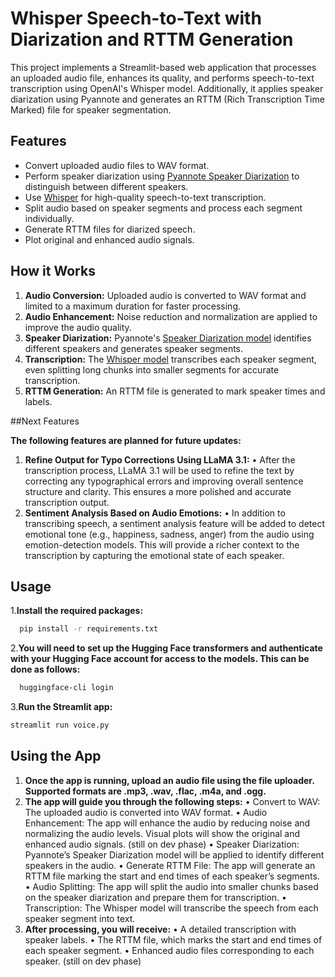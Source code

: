 # Whisper Speech-to-Text with Diarization and RTTM Generation

This project implements a Streamlit-based web application that processes an uploaded audio file, enhances its quality, and performs speech-to-text transcription using OpenAI's Whisper model. Additionally, it applies speaker diarization using Pyannote and generates an RTTM (Rich Transcription Time Marked) file for speaker segmentation.

## Features
- Convert uploaded audio files to WAV format.
- Perform speaker diarization using [Pyannote Speaker Diarization](https://huggingface.co/pyannote/speaker-diarization-3.1) to distinguish between different speakers.
- Use [Whisper](https://huggingface.co/openai/whisper-large-v3) for high-quality speech-to-text transcription.
- Split audio based on speaker segments and process each segment individually.
- Generate RTTM files for diarized speech.
- Plot original and enhanced audio signals.

## How it Works
1. **Audio Conversion:** Uploaded audio is converted to WAV format and limited to a maximum duration for faster processing.
2. **Audio Enhancement:** Noise reduction and normalization are applied to improve the audio quality.
3. **Speaker Diarization:** Pyannote's [Speaker Diarization model](https://huggingface.co/pyannote/speaker-diarization-3.1) identifies different speakers and generates speaker segments.
4. **Transcription:** The [Whisper model](https://huggingface.co/openai/whisper-large-v3) transcribes each speaker segment, even splitting long chunks into smaller segments for accurate transcription.
5. **RTTM Generation:** An RTTM file is generated to mark speaker times and labels.

##Next Features

**The following features are planned for future updates:**

1.	**Refine Output for Typo Corrections Using LLaMA 3.1:**
	•	After the transcription process, LLaMA 3.1 will be used to refine the text by correcting any typographical errors and improving overall sentence structure and clarity. This ensures a more polished and accurate transcription output.
2.	**Sentiment Analysis Based on Audio Emotions:**
	•	In addition to transcribing speech, a sentiment analysis feature will be added to detect emotional tone (e.g., happiness, sadness, anger) from the audio using emotion-detection models. This will provide a richer context to the transcription by capturing the emotional state of each speaker.


## Usage

1.**Install the required packages:**
  ```bash
    pip install -r requirements.txt
```
2.**You will need to set up the Hugging Face transformers and authenticate with your Hugging Face account for access to the models. This can be done as follows:**
  ```bash
    huggingface-cli login
```
3.**Run the Streamlit app:**
```bash
streamlit run voice.py
```
## Using the App
1.	**Once the app is running, upload an audio file using the file uploader. Supported formats are .mp3, .wav, .flac, .m4a, and .ogg.**
2.	**The app will guide you through the following steps:**
	•	Convert to WAV: The uploaded audio is converted into WAV format.
	•	Audio Enhancement: The app will enhance the audio by reducing noise and normalizing the audio levels. Visual plots will show the original and enhanced audio signals. (still on dev phase)
	•	Speaker Diarization: Pyannote’s Speaker Diarization model will be applied to identify different speakers in the audio.
	•	Generate RTTM File: The app will generate an RTTM file marking the start and end times of each speaker’s segments.
	•	Audio Splitting: The app will split the audio into smaller chunks based on the speaker diarization and prepare them for transcription.
	•	Transcription: The Whisper model will transcribe the speech from each speaker segment into text.
3.	**After processing, you will receive:**
	•	A detailed transcription with speaker labels.
	•	The RTTM file, which marks the start and end times of each speaker segment.
	•	Enhanced audio files corresponding to each speaker. (still on dev phase)




